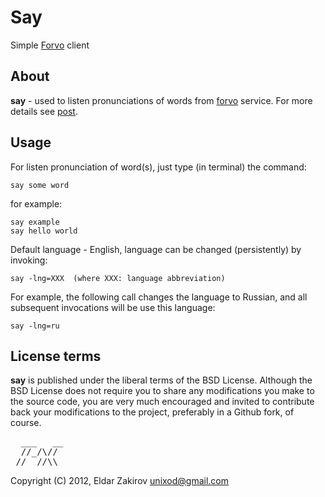 Say
===

Simple [Forvo][1] client


## About

**say** - used to listen pronunciations of words from [forvo][1] service. For more details see [post][2].


## Usage

For listen pronunciation of word(s), just type (in terminal) the command:

    say some word

for example:

    say example
    say hello world

Default language - English, language can be changed (persistently) by invoking:

    say -lng=XXX  (where XXX: language abbreviation)

For example, the following call changes the language to Russian, and all subsequent invocations will be use this language:

    say -lng=ru


## License terms
**say** is published under the liberal terms of the BSD License. Although the BSD License does not require you to share any modifications you make to the source code, you are very much encouraged and invited to contribute back your modifications to the project, preferably in a Github fork, of course.




[1]: http://www.forvo.com "Forvo, the pronunciation dictionary"
[2]: http://habrahabr.ru/post/147842/ "Клиент для сервиса Forvo.com подручными средствами"

<pre>
  ___   __
  //_/\// 
_// _//\\
</pre>
Copyright (C) 2012, Eldar Zakirov <unixod@gmail.com>
